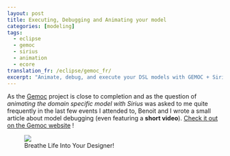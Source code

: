 ```yaml
---
layout: post
title: Executing, Debugging and Animating your model
categories: [modeling]
tags:
  - eclipse
  - gemoc
  - sirius
  - animation
  - ecore
translation_fr: /eclipse/gemoc_fr/
excerpt: "Animate, debug, and execute your DSL models with GEMOC + Sirius: for DSML authors and modelers; why it matters—see live behavior (with video) as GEMOC nears completion."
---
```


As the [Gemoc](https://gemoc.org/ins/) project is close to completion and as the question of *animating the domain specific model with Sirius* was asked to me quite frequently in the last few events I attended to, Benoit and I wrote a small article about model debugging (even featuring a **short video**). [Check it out on the Gemoc website](https://gemoc.org/breathe-life-into-your-designer/) !

<figure>
    <a href="https://gemoc.org/breathe-life-into-your-designer/"><img src="{{ site.url }}/images/blog/gemoc-website.png"></a>    
    <figcaption>Breathe Life Into Your Designer!</figcaption>
</figure>
